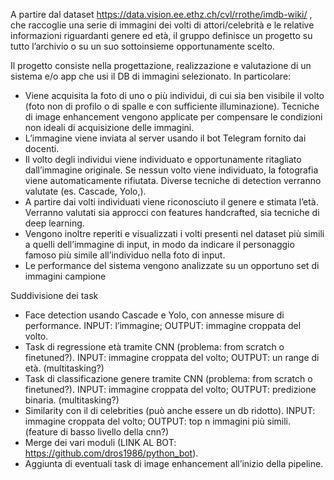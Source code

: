 A partire dal dataset https://data.vision.ee.ethz.ch/cvl/rrothe/imdb-wiki/ , che raccoglie una serie di immagini dei volti di attori/celebrità e le relative informazioni riguardanti genere ed età, il gruppo definisce un progetto su tutto l’archivio o su un suo sottoinsieme opportunamente scelto.

Il progetto consiste nella progettazione, realizzazione e valutazione di un sistema e/o app che usi il DB di immagini selezionato. In particolare:
- Viene acquisita la foto di uno o più individui, di cui sia ben visibile il volto (foto non di profilo o di spalle e con sufficiente illuminazione). Tecniche di image enhancement vengono applicate per compensare le condizioni non ideali di acquisizione delle immagini.
- L’immagine viene inviata al server usando il bot Telegram fornito dai docenti. 
- Il volto degli individui viene individuato e opportunamente ritagliato dall’immagine originale. Se nessun volto viene individuato, la fotografia viene automaticamente rifiutata. Diverse tecniche di detection verranno valutate (es. Cascade, Yolo,).
- A partire dai volti individuati viene riconosciuto il genere e stimata l’età. Verranno valutati sia approcci con features handcrafted, sia tecniche di deep learning.
- Vengono inoltre reperiti e visualizzati i volti presenti nel dataset più simili a quelli dell’immagine di input, in modo da indicare il personaggio famoso più simile all’individuo nella foto di input.
- Le performance del sistema vengono analizzate su un opportuno set di immagini campione

Suddivisione dei task

- Face detection usando Cascade e Yolo, con annesse misure di performance. INPUT: l’immagine; OUTPUT: immagine croppata del volto.
- Task di regressione età tramite CNN (problema: from scratch o finetuned?). INPUT: immagine croppata del volto; OUTPUT: un range di età. (multitasking?) 
- Task di classificazione genere tramite CNN (problema: from scratch o finetuned?). INPUT: immagine croppata del volto; OUTPUT: predizione binaria. (multitasking?)
- Similarity con il di celebrities (può anche essere un db ridotto). INPUT: immagine croppata del volto; OUTPUT: top n immagini più simili. (feature di basso livello della cnn?)
- Merge dei vari moduli (LINK AL BOT: https://github.com/dros1986/python_bot).
- Aggiunta di eventuali task di image enhancement all’inizio della pipeline.
